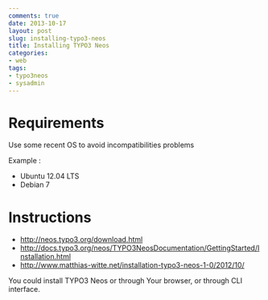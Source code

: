 ```yaml
---
comments: true
date: 2013-10-17
layout: post
slug: installing-typo3-neos
title: Installing TYPO3 Neos
categories:
- web
tags:
- typo3neos
- sysadmin
---
```


# Requirements

Use some recent OS to avoid incompatibilities problems

Example :

* Ubuntu 12.04 LTS
* Debian 7

# Instructions

* http://neos.typo3.org/download.html
* http://docs.typo3.org/neos/TYPO3NeosDocumentation/GettingStarted/Installation.html
* http://www.matthias-witte.net/installation-typo3-neos-1-0/2012/10/

You could install TYPO3 Neos or through Your browser, or through CLI interface.
